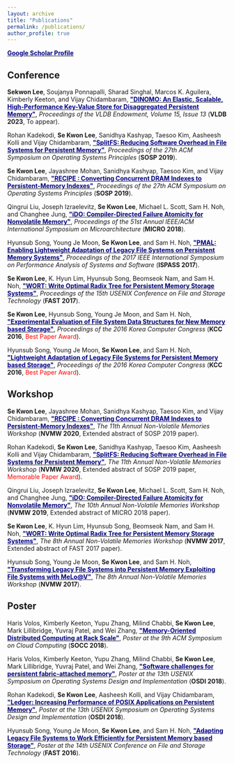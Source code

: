 ```yaml
---
layout: archive
title: "Publications"
permalink: /publications/
author_profile: true
---
```


<b>[<font color="navy">Google Scholar Profile</font>](https://scholar.google.com/citations?user=dqhN0pkAAAAJ&hl=en)</b>

## Conference
<b>Sekwon Lee</b>, Soujanya Ponnapalli, Sharad Singhal, Marcos K. Aguilera, Kimberly Keeton, and Vijay Chidambaram, <b>[<font color="navy">"DINOMO: An Elastic, Scalable, High-Performance Key-Value Store for Disaggregated Persistent Memory"</font>](https://sekwonlee.github.io/publications/vldb23_dinomo)</b>, <i>Proceedings of the VLDB Endowment, Volume 15, Issue 13</i> (<b>VLDB 2023</b>, To appear).

Rohan Kadekodi, <b>Se Kwon Lee</b>, Sanidhya Kashyap, Taesoo Kim, Aasheesh Kolli and Vijay Chidambaram, <b>[<font color="navy">"SplitFS: Reducing Software Overhead in File Systems for Persistent Memory"</font>](https://sekwonlee.github.io/publications/sosp19_splitfs)</b>, <i>Proceedings of the 27th ACM Symposium on Operating Systems Principles</i> (<b>SOSP 2019</b>).

<b>Se Kwon Lee</b>, Jayashree Mohan, Sanidhya Kashyap, Taesoo Kim, and Vijay Chidambaram, <b>[<font color="navy">"RECIPE : Converting Concurrent DRAM Indexes to Persistent-Memory Indexes"</font>](https://sekwonlee.github.io/publications/sosp19_recipe)</b>, <i>Proceedings of the 27th ACM Symposium on Operating Systems Principles</i> (<b>SOSP 2019</b>).

Qingrui Liu, Joseph Izraelevitz, <b>Se Kwon Lee</b>, Michael L. Scott, Sam H. Noh, and Changhee Jung, <b>[<font color="navy">"iDO: Compiler-Directed Failure Atomicity for Nonvolatile Memory"</font>](https://sekwonlee.github.io/publications/micro18)</b>, <i>Proceedings of the 51st Annual IEEE/ACM International Symposium on Microarchitecture</i> (<b>MICRO 2018</b>).

Hyunsub Song, Young Je Moon, <b>Se Kwon Lee</b>, and Sam H. Noh, <b>[<font color="navy">"PMAL: Enabling Lightweight Adaptation of Legacy File Systems on Persistent Memory Systems"</font>](https://sekwonlee.github.io/publications/ispass17)</b>, <i>Proceedings of the 2017 IEEE International Symposium on Performance Analysis of Systems and Software</i> (<b>ISPASS 2017</b>).

<b>Se Kwon Lee</b>, K. Hyun Lim, Hyunsub Song, Beomseok Nam, and Sam H. Noh, <b>[<font color="navy">"WORT: Write Optimal Radix Tree for Persistent Memory Storage Systems"</font>](https://sekwonlee.github.io/publications/fast17)</b>, <i>Proceedings of the 15th USENIX Conference on File and Storage Technology</i> (<b>FAST 2017</b>).

<b>Se Kwon Lee</b>, Hyunsub Song, Young Je Moon, and Sam H. Noh, <b>[<font color="navy">"Experimental Evaluation of File System Data Structures for New Memory based Storage"</font>](https://sekwonlee.github.io/publications/kcc16_lee)</b>, <i>Proceedings of the 2016 Korea Computer Congress</i> (<b>KCC 2016</b>, <font color="red">Best Paper Award</font>).

Hyunsub Song, Young Je Moon, <b>Se Kwon Lee</b>, and Sam H. Noh, <b>[<font color="navy">"Lightweight Adaptation of Legacy File Systems for Persistent Memory based Storage"</font>](https://sekwonlee.github.io/publications/kcc16_song)</b>, <i>Proceedings of the 2016 Korea Computer Congress</i> (<b>KCC 2016</b>, <font color="red">Best Paper Award</font>).

## Workshop
<b>Se Kwon Lee</b>, Jayashree Mohan, Sanidhya Kashyap, Taesoo Kim, and Vijay Chidambaram, <b>[<font color="navy">"RECIPE : Converting Concurrent DRAM Indexes to Persistent-Memory Indexes"</font>](https://sekwonlee.github.io/publications/nvmw20_recipe)</b>, <i>The 11th Annual Non-Volatile Memories Workshop</i> (<b>NVMW 2020</b>, Extended abstract of SOSP 2019 paper).

Rohan Kadekodi, <b>Se Kwon Lee</b>, Sanidhya Kashyap, Taesoo Kim, Aasheesh Kolli and Vijay Chidambaram, <b>[<font color="navy">"SplitFS: Reducing Software Overhead in File Systems for Persistent Memory"</font>](https://sekwonlee.github.io/publications/nvmw20_splitfs)</b>, <i>The 11th Annual Non-Volatile Memories Workshop</i> (<b>NVMW 2020</b>, Extended abstract of SOSP 2019 paper, <font color="red">Memorable Paper Award</font>).

Qingrui Liu, Joseph Izraelevitz, <b>Se Kwon Lee</b>, Michael L. Scott, Sam H. Noh, and Changhee Jung, <b>[<font color="navy">"iDO: Compiler-Directed Failure Atomicity for Nonvolatile Memory"</font>](https://sekwonlee.github.io/publications/nvmw19_ido)</b>, <i>The 10th Annual Non-Volatile Memories Workshop</i> (<b>NVMW 2019</b>, Extended abstract of MICRO 2018 paper).

<b>Se Kwon Lee</b>, K. Hyun Lim, Hyunsub Song, Beomseok Nam, and Sam H. Noh, <b>[<font color="navy">"WORT: Write Optimal Radix Tree for Persistent Memory Storage Systems"</font>](https://sekwonlee.github.io/publications/nvmw17_wort)</b>, <i>The 8th Annual Non-Volatile Memories Workshop</i> (<b>NVMW 2017</b>, Extended abstract of FAST 2017 paper).

Hyunsub Song, Young Je Moon, <b>Se Kwon Lee</b>, and Sam H. Noh, <b>[<font color="navy">"Transforming Legacy File Systems into Persistent Memory Exploiting File Systems with MeLo@V"</font>](https://sekwonlee.github.io/publications/nvmw17_melo)</b>, <i>The 8th Annual Non-Volatile Memories Workshop</i> (<b>NVMW 2017</b>).

## Poster
Haris Volos, Kimberly Keeton, Yupu Zhang, Milind Chabbi, <b>Se Kwon Lee</b>, Mark Lillibridge, Yuvraj Patel, and Wei Zhang, <b>[<font color="navy">"Memory-Oriented Distributed Computing at Rack Scale"</font>](https://sekwonlee.github.io/publications/socc18_poster)</b>, <i>Poster at the 9th ACM Symposium on Cloud Computing</i> (<b>SOCC 2018</b>).

Haris Volos, Kimberly Keeton, Yupu Zhang, Milind Chabbi, <b>Se Kwon Lee</b>, Mark Lillibridge, Yuvraj Patel, and Wei Zhang, <b>[<font color="navy">"Software challenges for persistent fabric-attached memory"</font>](https://sekwonlee.github.io/publications/osdi18_poster2)</b>, <i>Poster at the 13th USENIX Symposium on Operating Systems Design and Implementation</i> (<b>OSDI 2018</b>).

Rohan Kadekodi, <b>Se Kwon Lee</b>, Aasheesh Kolli, and Vijay Chidambaram, <b>[<font color="navy">"Ledger: Increasing Performance of POSIX Applications on Persistent Memory"</font>](https://sekwonlee.github.io/publications/osdi18_poster1)</b>, <i>Poster at the 13th USENIX Symposium on Operating Systems Design and Implementation</i> (<b>OSDI 2018</b>).

Hyunsub Song, Young Je Moon, <b>Se Kwon Lee</b>, and Sam H. Noh, <b>[<font color="navy">"Adapting Legacy File Systems to Work Efficiently for Persistent Memory based Storage"</font>](https://sekwonlee.github.io/publications/fast16_poster)</b>, <i>Poster at the 14th USENIX Conference on File and Storage Technology</i> (<b>FAST 2016</b>).
